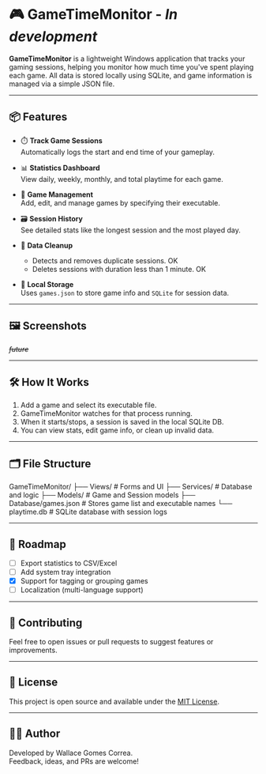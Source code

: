 # 🎮 GameTimeMonitor - *In development*

**GameTimeMonitor** is a lightweight Windows application that tracks your gaming sessions, helping you monitor how much time you've spent playing each game. All data is stored locally using SQLite, and game information is managed via a simple JSON file.

---

## 📦 Features

- ⏱️ **Track Game Sessions**  
  Automatically logs the start and end time of your gameplay.

- 📊 **Statistics Dashboard**  
  View daily, weekly, monthly, and total playtime for each game.

- 📝 **Game Management**  
  Add, edit, and manage games by specifying their executable.

- 🗃️ **Session History**  
  See detailed stats like the longest session and the most played day.

- 🧹 **Data Cleanup**  
  - Detects and removes duplicate sessions.  OK
  - Deletes sessions with duration less than 1 minute. OK

- 💾 **Local Storage**  
  Uses `games.json` to store game info and `SQLite` for session data.

---

## 🖼️ Screenshots

~~*future*~~

---

## 🛠️ How It Works

1. Add a game and select its executable file.
2. GameTimeMonitor watches for that process running.
3. When it starts/stops, a session is saved in the local SQLite DB.
4. You can view stats, edit game info, or clean up invalid data.

---

## 🗂️ File Structure
GameTimeMonitor/
├── Views/ # Forms and UI
├── Services/ # Database and logic
├── Models/ # Game and Session models
├── Database/games.json # Stores game list and executable names
└── playtime.db # SQLite database with session logs

---

## 🔄 Roadmap

- [ ] Export statistics to CSV/Excel  
- [ ] Add system tray integration  
- [X] Support for tagging or grouping games  
- [ ] Localization (multi-language support)  

---

## 💬 Contributing

Feel free to open issues or pull requests to suggest features or improvements.

---

## 📄 License

This project is open source and available under the [MIT License](LICENSE).

---

## 👨‍💻 Author

Developed by Wallace Gomes Correa.  
Feedback, ideas, and PRs are welcome!
